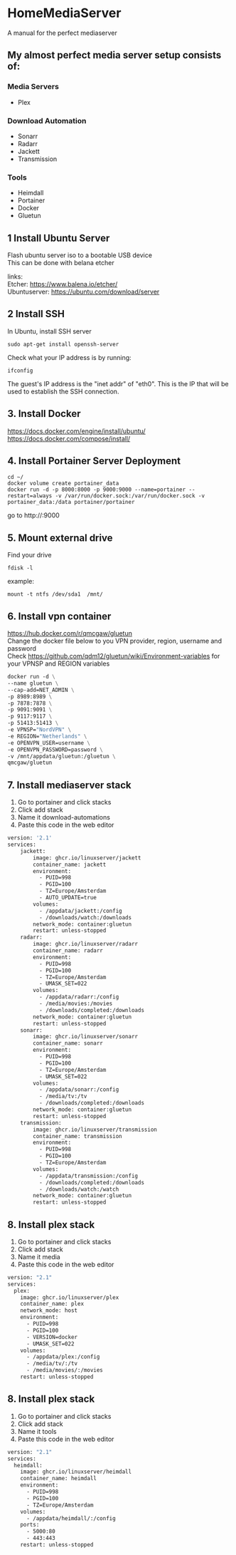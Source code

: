 # HomeMediaServer
A manual for the perfect mediaserver

## My almost perfect media server setup consists of:
### Media Servers
* Plex


### Download Automation
* Sonarr
* Radarr
* Jackett
* Transmission

### Tools
* Heimdall  
* Portainer  
* Docker
* Gluetun

## 1 Install Ubuntu Server
Flash ubuntu server iso to a bootable USB device  
This can be done with belana etcher  

links:  
Etcher: https://www.balena.io/etcher/  
Ubuntuserver: https://ubuntu.com/download/server  

## 2 Install SSH
In Ubuntu, install SSH server  
```shell
sudo apt-get install openssh-server  
```

Check what your IP address is by running:  
```shell
ifconfig
```  
The guest's IP address is the "inet addr" of "eth0". This is the IP that will be used to establish the SSH connection.  

## 3. Install Docker
https://docs.docker.com/engine/install/ubuntu/  
https://docs.docker.com/compose/install/  

## 4. Install Portainer Server Deployment
```shell
cd ~/  
docker volume create portainer_data  
docker run -d -p 8000:8000 -p 9000:9000 --name=portainer --restart=always -v /var/run/docker.sock:/var/run/docker.sock -v portainer_data:/data portainer/portainer  
```
go to http://<your internal ip>:9000

## 5. Mount external drive
Find your drive 
```shell
fdisk -l  
``` 
example:  
```shell 
mount -t ntfs /dev/sda1  /mnt/
```

## 6. Install vpn container
https://hub.docker.com/r/qmcgaw/gluetun  
Change the docker file below to you VPN provider, region, username and password  
Check https://github.com/qdm12/gluetun/wiki/Environment-variables for your VPNSP and REGION variables

```dockerfile
docker run -d \
--name gluetun \
--cap-add=NET_ADMIN \
-p 8989:8989 \
-p 7878:7878 \
-p 9091:9091 \
-p 9117:9117 \
-p 51413:51413 \
-e VPNSP="NordVPN" \
-e REGION="Netherlands" \
-e OPENVPN_USER=username \
-e OPENVPN_PASSWORD=password \
-v /mnt/appdata/gluetun:/gluetun \
qmcgaw/gluetun
```

## 7. Install mediaserver stack
1. Go to portainer and click stacks
2. Click add stack
3. Name it download-automations
4. Paste this code in the web editor

```dockerfile
version: '2.1'
services:
    jackett:
        image: ghcr.io/linuxserver/jackett
        container_name: jackett
        environment:
          - PUID=998
          - PGID=100
          - TZ=Europe/Amsterdam
          - AUTO_UPDATE=true
        volumes:
          - /appdata/jackett:/config
          - /downloads/watch:/downloads
        network_mode: container:gluetun
        restart: unless-stopped
    radarr:
        image: ghcr.io/linuxserver/radarr
        container_name: radarr
        environment:
          - PUID=998
          - PGID=100
          - TZ=Europe/Amsterdam
          - UMASK_SET=022
        volumes:
          - /appdata/radarr:/config
          - /media/movies:/movies
          - /downloads/completed:/downloads
        network_mode: container:gluetun
        restart: unless-stopped
    sonarr:
        image: ghcr.io/linuxserver/sonarr
        container_name: sonarr
        environment:
          - PUID=998
          - PGID=100
          - TZ=Europe/Amsterdam
          - UMASK_SET=022
        volumes:
          - /appdata/sonarr:/config
          - /media/tv:/tv
          - /downloads/completed:/downloads
        network_mode: container:gluetun
        restart: unless-stopped
	transmission:
        image: ghcr.io/linuxserver/transmission
        container_name: transmission
        environment:
          - PUID=998
          - PGID=100
          - TZ=Europe/Amsterdam
        volumes:
          - /appdata/transmission:/config
          - /downloads/completed:/downloads
          - /downloads/watch:/watch
        network_mode: container:gluetun
        restart: unless-stopped
```

## 8. Install plex stack
1. Go to portainer and click stacks
2. Click add stack
3. Name it media
4. Paste this code in the web editor

```dockerfile
version: "2.1"
services:
  plex:
    image: ghcr.io/linuxserver/plex
    container_name: plex
    network_mode: host
    environment:
      - PUID=998
      - PGID=100
      - VERSION=docker
      - UMASK_SET=022
    volumes:
      - /appdata/plex:/config
      - /media/tv/:/tv
      - /media/movies/:/movies
    restart: unless-stopped
```

## 8. Install plex stack
1. Go to portainer and click stacks
2. Click add stack
3. Name it tools
4. Paste this code in the web editor

```dockerfile
version: "2.1"
services:
  heimdall:
    image: ghcr.io/linuxserver/heimdall
    container_name: heimdall
    environment:
      - PUID=998
      - PGID=100
      - TZ=Europe/Amsterdam
    volumes:
      - /appdata/heimdall/:/config
    ports:
      - 5000:80
      - 443:443
    restart: unless-stopped
```